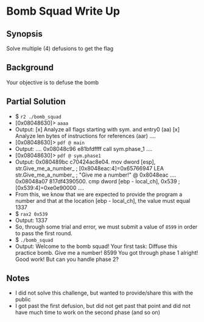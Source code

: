# Bomb Squad Write Up

## Synopsis
  Solve multiple (4) defusions to get the flag

## Background
  Your objective is to defuse the bomb

## Partial Solution
  - $ `r2 ./bomb_squad`
  - [0x08048630]> `aaaa`
  - Output:
    [x] Analyze all flags starting with sym. and entry0 (aa)
    [x] Analyze len bytes of instructions for references (aar)
    ....
  - [0x08048630]> `pdf @ main`
  - Output: 
    ....
    0x08048c96      e81bfdffff     call sym.phase_1
    ....
  - [0x08048630]> `pdf @ sym.phase1`
  - Output:
    0x080489bc      c70424ac8e04.  mov dword [esp], str.Give_me_a_number_ ; [0x8048eac:4]=0x65766947 LEA str.Give_me_a_number_ ; "Give me a number!" @ 0x8048eac
    ....
    0x08048a07      817df4390500.  cmp dword [ebp - local_ch], 0x539 ; [0x539:4]=0xe0e90000
    ....
  - From this, we know that we are expected to provide the program a number and that at the location [ebp - local_ch], the value must equal 1337
  - $ `rax2 0x539`
  - Output:
    1337
  - So, through some trial and error, we must submit a value of `8599` in order to pass the first round.
  - $ `./bomb_squad`
  - Output:
    Welcome to the bomb squad! Your first task: Diffuse this practice bomb.
    Give me a number!
    8599
    You got through phase 1 alright! Good work! But can you handle phase 2?

## Notes
  - I did not solve this challenge, but wanted to provide/share this with the public
  - I got past the first defusion, but did not get past that point and did not have much time to work on the second phase (and so on)
